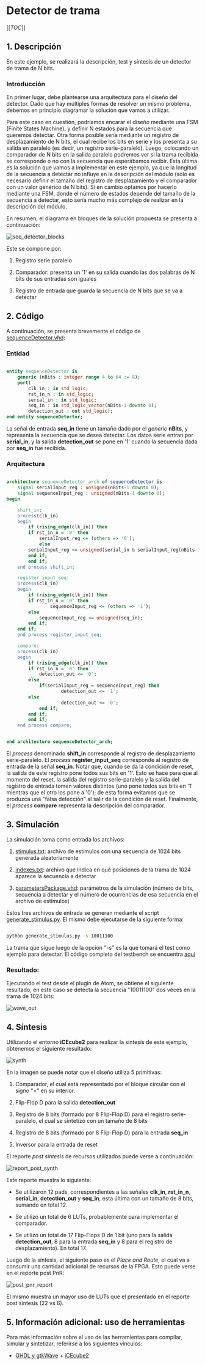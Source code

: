 # Detector de trama

[[_TOC_]]

## 1. Descripción

En este ejemplo, se realizará la descripción, test y síntesis de un detector de trama de N bits.

### Introducción

En primer lugar, debe plantearse una arquitectura para el diseño del detector. Dado que hay múltiples formas de resolver un mismo problema, debemos en principio diagramar la solución que vamos a utilizar. 

Para este caso en cuestión, podríamos encarar el diseño mediante una FSM (Finite States Machine), y definir N estados para la secuencia que queremos detectar. Otra forma posible sería mediante un registro de desplazamiento de N bits, el cual recibe los bits en serie y los presenta a su salida en paralelo (es decir, un registro serie-paralelo). Luego, colocando un comparador de N bits en la salida paralelo podremos ver si la trama recibida se corresponde o no con la secuencia que esperábamos recibir. Esta última es la solución que vamos a implementar en este ejemplo, ya que la longitud de la secuencia a detectar no influye en la descripción del módulo (solo es necesario definir el tamaño del registro de desplazamiento y el comparador con un valor genérico de N bits). Si en cambio optamos por hacerlo mediante una FSM, donde el número de estados depende del tamaño de la secuencia a detectar, esto sería mucho más complejo de realizar en la descripción del módulo.

En resumen, el diagrama en bloques de la solución propuesta se presenta a continuación:

![seq_detector_blocks](.images/seq_detector_blocks.png)

Este se compone por:

1. Registro serie paralelo

2. Comparador: presenta un '1' en su salida cuando las dos palabras de N bits de sus entradas son iguales

3. Registro de entrada que guarda la secuencia de N bits que se va a detectar



## 2. Código

A continuación, se presenta brevemente el código de [sequenceDetector.vhd](VHDL/sequenceDetector.vhd):

### Entidad

```vhdl

entity sequenceDetector is
    generic (nBits : integer range 4 to 64 := 8);
    port(
        clk_in : in std_logic;
        rst_in_n : in std_logic;
        serial_in : in std_logic;
        seq_in : in std_logic_vector(nBits-1 downto 0);
        detection_out : out std_logic);
end entity sequenceDetector;

```

La señal de entrada **seq_in** tiene un tamaño dado por el _generic_ **nBits**, y representa la secuencia que se desea detectar. Los datos serie entran por **serial_in**, y la salida **detection_out** se pone en '1' cuando la secuencia dada por **seq_in** fue recibida.

### Arquitectura

```vhdl

architecture sequenceDetector_arch of sequenceDetector is
    signal serialInput_reg : unsigned(nBits-1 downto 0);
    signal sequenceInput_reg : unsigned(nBits-1 downto 0);
begin

    shift_in:
    process(clk_in)
    begin
        if (rising_edge(clk_in)) then
	    if rst_in_n = '0' then
	        serialInput_reg <= (others => '0');
            else
		serialInput_reg <= unsigned(serial_in & serialInput_reg(nBits-1 downto 1));
	    end if;
        end if;
    end process shift_in;

    register_input_seq:
    process(clk_in)
    begin
        if (rising_edge(clk_in)) then
	    if rst_in_n = '0' then
                sequenceInput_reg <= (others => '1');
	    else
	        sequenceInput_reg <= unsigned(seq_in);
	    end if;
	end if;
    end process register_input_seq;

    compare:
    process(clk_in)
    begin
        if (rising_edge(clk_in)) then
	    if rst_in_n = '0' then
	        detection_out <= '0';
	    else
	        if(serialInput_reg = sequenceInput_reg) then
                    detection_out <= '1';
		else
                    detection_out <= '0';
	        end if;
	    end if;
        end if;
    end process compare;


end architecture sequenceDetector_arch;

```

El _process_ denominado **shift_in** corresponde al registro de desplazamiento serie-paralelo. El _process_ **register_input_seq** corresponde al registro de entrada de la señal **seq_in**. Notar que, cuando se da la condición de reset, la salida de este registro pone todos sus bits en '1'. Esto se hace para que al momento del reset, la salida del registro serie-paralelo y la salida del registro de entrada tomen valores distintos (uno pone todos sus bits en '1' mientras que el otro los pone a '0'); de esta forma evitamos que se produzca una "falsa detección" al salir de la condición de reset. Finalmente, el _process_ **compare** representa la descripción del comparador.

## 3. Simulación

La simulación toma como entrada los archivos:

1. [stimulus.txt](VHDL/stimulus.txt): archivo de estímulos con una secuencia de 1024 bits generada aleatoriamente

2. [indexes.txt](VHDL/indexes.txt): archivo que indica en qué posiciones de la trama de 1024 aparece la secuencia a detectar

3. [parametersPackage.vhd](VHDL/parametersPackage.vhd): parámetros de la simulación (número de bits, secuencia a detectar y el número de ocurrencias de esa secuencia en el archivo de estímulos)

Estos tres archivos de entrada se generan mediante el script [generate_stimulus.py](VHDL/generate_stimulus.py). El mismo debe ejecutarse de la siguiente forma:

```bash

python generate_stimulus.py -s 10011100

```

La trama que sigue luego de la opción "-s" es la que tomará el test como ejemplo para detectar. El código completo del testbench se encuentra [aquí](VHDL/sequenceDetector_tb.vhd)


### Resultado:

Ejecutando el test desde el plugin de Atom, se obtiene el siguiente resultado, en este caso se detecta la secuencia "10011100" dos veces en la trama de 1024 bits:

![wave_out](.images/wave_out.png)

## 4. Síntesis

Utilizando el entorno **iCEcube2** para realizar la síntesis de este ejemplo, obtenemos el siguiente resultado:

![synth](.images/synth.png)

En la imagen se puede notar que el diseño utiliza 5 primitivas:

1. Comparador, el cual está representado por el bloque circular con el signo "=" en su interior.

2. Flip-Flop D para la salida **detection_out**

3. Registro de 8 bits (formado por 8 Flip-Flop D) para el registro serie-paralelo, el cual se sintetizó con un tamaño de 8 bits

4. Registro de 8 bits (formado por 8 Flip-Flop D) para la entrada **seq_in**

5. Inversor para la entrada de reset

El reporte _post síntesis_ de recursos utilizados puede verse a continuación:

![report_post_synth](.images/report_post_synth.png)

Este reporte muestra lo siguiente:

* Se utilizaron 12 pads, correspondientes a las señales **clk_in**, **rst_in_n**, **serial_in**, **detection_out** y **seq_in**, esta última con un tamaño de 8 bits, sumando en total 12.

* Se utilizó un total de 6 LUTs, probablemente para implementar el comparador.

* Se utilizó un total de 17 Flip-Flops D de 1 bit (uno para la salida **detection_out**, 8 para la entrada **seq_in** y 8 para el registro de desplazamiento). En total 17.

Luego de la síntesis, el siguiente paso es el _Place and Route_, el cual va a consumir una cantidad adicional de recursos de la FPGA. Esto puede verse en el reporte post PnR:

![post_pnr_report](.images/post_pnr_report.png)

El mismo muestra un mayor uso de LUTs que el presentado en el reporte post síntesis (22 vs 6).

## 5. Información adicional: uso de herramientas

Para más información sobre el uso de las herramientas para compilar, simular y sintetizar, referirse a los siguientes vínculos:
 - [GHDL y gtkWave](https://gitlab.com/RamadrianG/wiki---fpga-para-todos/-/wikis/Herramientas-libres-para-VHDL) + [iCEcube2](https://gitlab.com/RamadrianG/wiki---fpga-para-todos/-/wikis/Software-Lattice)
 




